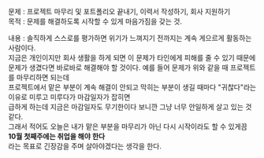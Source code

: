 문제 : 프로젝트 마무리 및 포트폴리오 끝내기, 이력서 작성하기, 회사 지원하기 <br>
목적 : 문제를 해결하도록 시작할 수 있게 마음가짐을 갖는 것. <br>

내용 : 솔직하게 스스로를 평가하면 위기가 느껴지기 전까지는 계속 게으르게 활동하는 사람이다. <br>
지금은 개인이지만 회사 생활을 하게 되면 이 문제가 타인에게 피해를 줄 수 있기 때문에 <br>
문제가 생겼다면 바로바로 해결해야 할 것이다. 예를 들어 문제가 위와 같을 때 프로젝트를 마무리하면 되는데 <br>
프로젝트에서 맡은 부분이 계속 해결이 안되고 막히는 부분이 생길 때마다 "귀찮다"라는 이유로 미루고 미루다가 마감일자가 잡히면 <br>
급하게 하는데 지금은 마감일자도 무기한이다 보니깐 그냥 너무 안일하게 살고 있는 것 같다. <br>
그래서 적어도 오늘은 내가 맡은 부분을 마무리가 아닌 다시 시작이라도 할 수 있게끔 <br>
**10월 첫째주에는 취업을 해야 한다**<br>
라는 목표로 긴장감을 주며 살아야겠다는 생각을 한다. <br>

